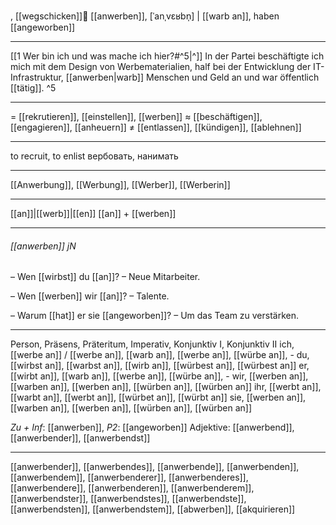 , [[wegschicken]]🤝 [[anwerben]], [ˈanˌvɛʁbn̩] | [[warb an]], haben [[angeworben]]

---
[[1 Wer bin ich und was mache ich hier?#^5|^]] In der Partei beschäftigte ich mich mit dem Design von Werbematerialien, half bei der Entwicklung der IT-Infrastruktur, [[anwerben|warb]] Menschen und Geld an und war öffentlich [[tätig]]. ^5

---
= [[rekrutieren]], [[einstellen]], [[werben]]
≈ [[beschäftigen]], [[engagieren]], [[anheuern]]
≠ [[entlassen]], [[kündigen]], [[ablehnen]]

---
to recruit, to enlist
вербовать, нанимать

---
[[Anwerbung]], [[Werbung]], [[Werber]], [[Werberin]]

---
[[an]]|[[werb]]|[[en]]
[[an]] + [[werben]]

---
###### [[anwerben]] jN
– Wen [[wirbst]] du [[an]]?
– Neue Mitarbeiter.

– Wen [[werben]] wir [[an]]?
– Talente.

– Warum [[hat]] er sie [[angeworben]]?
– Um das Team zu verstärken.

---
Person, Präsens, Präteritum, Imperativ, Konjunktiv I,  Konjunktiv II 
ich, [[werbe an]] / [[werbe an]], [[warb an]], [[werbe an]], [[würbe an]], -
du, [[wirbst an]], [[warbst an]], [[wirb an]], [[würbest an]], [[würbest an]]
er, [[wirbt an]], [[warb an]], [[werbe an]], [[würbe an]], -
wir, [[werben an]], [[warben an]], [[werben an]], [[würben an]], [[würben an]]
ihr, [[werbt an]], [[warbt an]], [[werbt an]], [[würbet an]], [[würbt an]]
sie, [[werben an]], [[warben an]], [[werben an]], [[würben an]], [[würben an]]

*Zu + Inf*: [[anwerben]], *P2*: [[angeworben]]
Adjektive: [[anwerbend]], [[anwerbender]], [[anwerbendst]]

---
[[anwerbender]], [[anwerbendes]], [[anwerbende]], [[anwerbenden]], [[anwerbendem]], [[anwerbenderer]], [[anwerbenderes]], [[anwerbendere]], [[anwerbenderen]], [[anwerbenderem]], [[anwerbendster]], [[anwerbendstes]], [[anwerbendste]], [[anwerbendsten]], [[anwerbendstem]], [[abwerben]], [[akquirieren]]
